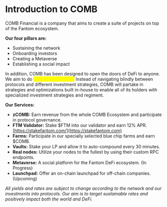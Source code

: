 # Introduction to COMB

COMB Financial is a company that aims to create a suite of projects on top of the Fantom ecosystem.

**Our four pillars are:**

* Sustaining the network
* Onboarding investors
* Creating a Metaverse
* Establishing a social impact



In addition, COMB has been designed to open the doors of DeFi to anyone. We aim to do <mark style="color:yellow;">**DeFi-as-a-Service.**</mark> Instead of navigating blindly between protocols and different investment strategies, COMB will partake in strategies and optimizations built in-house to enable all of its holders with specialized investment strategies and regiment.



**Our Services:**

* **zCOMB:** Earn revenue from the whole COMB Ecosystem and participate in protocol governance.
* **FTM Validator:** Stake $FTM into our validator and earn 12% APR. [https://stakefantom.com/](https://stakefantom.com)
* **Farms:** Participate in our specially selected blue chip farms and earn $COMB.
* **Vaults:** Stake your LP and allow it to auto-compound every 30 minutes.
* **Real nodes:** Utilize your nodes to the fullest by using their custom RPC endpoints.
* **Metaverse:** A social platform for the Fantom DeFi ecosystem. (In Progress)
* **Launchpad:** Offer an on-chain launchpad for off-chain companies. (Upcoming)



_All yields and rates are subject to change according to the network and our investments into protocols. Our aim is to target sustainable rates and positively impact both the world and DeFi._

